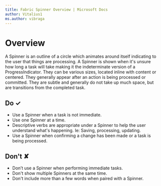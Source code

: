 ```yaml
---
title: Fabric Spinner Overview | Microsoft Docs
author: Vitalius1
ms.author: vibraga
---
```


# Overview
A Spinner is an outline of a circle which animates around itself indicating to the user that things are processing. A Spinner is shown when it&#39;s unsure how long a task will take making it the indeterminate version of a ProgressIndicator. They can be various sizes, located inline with content or centered. They generally appear after an action is being processed or committed. They are subtle and generally do not take up much space, but are transitions from the completed task.


## Do &#10003;
- Use a Spinner when a task is not immediate.
- Use one Spinner at a time.
- Descriptive verbs are appropriate under a Spinner to help the user understand what&#39;s happening. Ie: Saving, processing, updating.
- Use a Spinner when confirming a change has been made or a task is being processed.

## Don't &#10008;
- Don’t use a Spinner when performing immediate tasks.
- Don&#39;t show multiple Spinners at the same time.
- Don&#39;t include more than a few words when paired with a Spinner.